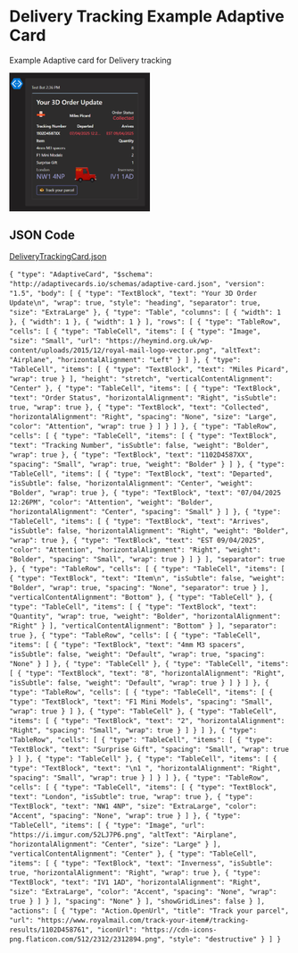 # Delivery Tracking Example Adaptive Card
Example Adaptive card for Delivery tracking


 <img src="DeliveryTrackingExample-image.png" align="center" width="50%"/>
 




## JSON Code
[DeliveryTrackingCard.json](DeliveryTrackingCard.json)

 `{
    "type": "AdaptiveCard",
    "$schema": "http://adaptivecards.io/schemas/adaptive-card.json",
    "version": "1.5",
    "body": [
        {
            "type": "TextBlock",
            "text": "Your 3D Order Update\n",
            "wrap": true,
            "style": "heading",
            "separator": true,
            "size": "ExtraLarge"
        },
        {
            "type": "Table",
            "columns": [
                {
                    "width": 1
                },
                {
                    "width": 1
                },
                {
                    "width": 1
                }
            ],
            "rows": [
                {
                    "type": "TableRow",
                    "cells": [
                        {
                            "type": "TableCell",
                            "items": [
                                {
                                    "type": "Image",
                                    "size": "Small",
                                    "url": "https://heymind.org.uk/wp-content/uploads/2015/12/royal-mail-logo-vector.png",
                                    "altText": "Airplane",
                                    "horizontalAlignment": "Left"
                                }
                            ]
                        },
                        {
                            "type": "TableCell",
                            "items": [
                                {
                                    "type": "TextBlock",
                                    "text": "Miles Picard",
                                    "wrap": true
                                }
                            ],
                            "height": "stretch",
                            "verticalContentAlignment": "Center"
                        },
                        {
                            "type": "TableCell",
                            "items": [
                                {
                                    "type": "TextBlock",
                                    "text": "Order Status",
                                    "horizontalAlignment": "Right",
                                    "isSubtle": true,
                                    "wrap": true
                                },
                                {
                                    "type": "TextBlock",
                                    "text": "Collected",
                                    "horizontalAlignment": "Right",
                                    "spacing": "None",
                                    "size": "Large",
                                    "color": "Attention",
                                    "wrap": true
                                }
                            ]
                        }
                    ]
                },
                {
                    "type": "TableRow",
                    "cells": [
                        {
                            "type": "TableCell",
                            "items": [
                                {
                                    "type": "TextBlock",
                                    "text": "Tracking Number",
                                    "isSubtle": false,
                                    "weight": "Bolder",
                                    "wrap": true
                                },
                                {
                                    "type": "TextBlock",
                                    "text": "1102D4587XX",
                                    "spacing": "Small",
                                    "wrap": true,
                                    "weight": "Bolder"
                                }
                            ]
                        },
                        {
                            "type": "TableCell",
                            "items": [
                                {
                                    "type": "TextBlock",
                                    "text": "Departed",
                                    "isSubtle": false,
                                    "horizontalAlignment": "Center",
                                    "weight": "Bolder",
                                    "wrap": true
                                },
                                {
                                    "type": "TextBlock",
                                    "text": "07/04/2025 12:26PM",
                                    "color": "Attention",
                                    "weight": "Bolder",
                                    "horizontalAlignment": "Center",
                                    "spacing": "Small"
                                }
                            ]
                        },
                        {
                            "type": "TableCell",
                            "items": [
                                {
                                    "type": "TextBlock",
                                    "text": "Arrives",
                                    "isSubtle": false,
                                    "horizontalAlignment": "Right",
                                    "weight": "Bolder",
                                    "wrap": true
                                },
                                {
                                    "type": "TextBlock",
                                    "text": "EST 09/04/2025",
                                    "color": "Attention",
                                    "horizontalAlignment": "Right",
                                    "weight": "Bolder",
                                    "spacing": "Small",
                                    "wrap": true
                                }
                            ]
                        }
                    ],
                    "separator": true
                },
                {
                    "type": "TableRow",
                    "cells": [
                        {
                            "type": "TableCell",
                            "items": [
                                {
                                    "type": "TextBlock",
                                    "text": "Item\n",
                                    "isSubtle": false,
                                    "weight": "Bolder",
                                    "wrap": true,
                                    "spacing": "None",
                                    "separator": true
                                }
                            ],
                            "verticalContentAlignment": "Bottom"
                        },
                        {
                            "type": "TableCell"
                        },
                        {
                            "type": "TableCell",
                            "items": [
                                {
                                    "type": "TextBlock",
                                    "text": "Quantity",
                                    "wrap": true,
                                    "weight": "Bolder",
                                    "horizontalAlignment": "Right"
                                }
                            ],
                            "verticalContentAlignment": "Bottom"
                        }
                    ],
                    "separator": true
                },
                {
                    "type": "TableRow",
                    "cells": [
                        {
                            "type": "TableCell",
                            "items": [
                                {
                                    "type": "TextBlock",
                                    "text": "4mm M3 spacers",
                                    "isSubtle": false,
                                    "weight": "Default",
                                    "wrap": true,
                                    "spacing": "None"
                                }
                            ]
                        },
                        {
                            "type": "TableCell"
                        },
                        {
                            "type": "TableCell",
                            "items": [
                                {
                                    "type": "TextBlock",
                                    "text": "8",
                                    "horizontalAlignment": "Right",
                                    "isSubtle": false,
                                    "weight": "Default",
                                    "wrap": true
                                }
                            ]
                        }
                    ]
                },
                {
                    "type": "TableRow",
                    "cells": [
                        {
                            "type": "TableCell",
                            "items": [
                                {
                                    "type": "TextBlock",
                                    "text": "F1 Mini Models",
                                    "spacing": "Small",
                                    "wrap": true
                                }
                            ]
                        },
                        {
                            "type": "TableCell"
                        },
                        {
                            "type": "TableCell",
                            "items": [
                                {
                                    "type": "TextBlock",
                                    "text": "2",
                                    "horizontalAlignment": "Right",
                                    "spacing": "Small",
                                    "wrap": true
                                }
                            ]
                        }
                    ]
                },
                {
                    "type": "TableRow",
                    "cells": [
                        {
                            "type": "TableCell",
                            "items": [
                                {
                                    "type": "TextBlock",
                                    "text": "Surprise Gift",
                                    "spacing": "Small",
                                    "wrap": true
                                }
                            ]
                        },
                        {
                            "type": "TableCell"
                        },
                        {
                            "type": "TableCell",
                            "items": [
                                {
                                    "type": "TextBlock",
                                    "text": "\n1 ",
                                    "horizontalAlignment": "Right",
                                    "spacing": "Small",
                                    "wrap": true
                                }
                            ]
                        }
                    ]
                },
                {
                    "type": "TableRow",
                    "cells": [
                        {
                            "type": "TableCell",
                            "items": [
                                {
                                    "type": "TextBlock",
                                    "text": "London",
                                    "isSubtle": true,
                                    "wrap": true
                                },
                                {
                                    "type": "TextBlock",
                                    "text": "NW1 4NP",
                                    "size": "ExtraLarge",
                                    "color": "Accent",
                                    "spacing": "None",
                                    "wrap": true
                                }
                            ]
                        },
                        {
                            "type": "TableCell",
                            "items": [
                                {
                                    "type": "Image",
                                    "url": "https://i.imgur.com/52LJ7P6.png",
                                    "altText": "Airplane",
                                    "horizontalAlignment": "Center",
                                    "size": "Large"
                                }
                            ],
                            "verticalContentAlignment": "Center"
                        },
                        {
                            "type": "TableCell",
                            "items": [
                                {
                                    "type": "TextBlock",
                                    "text": "Inverness",
                                    "isSubtle": true,
                                    "horizontalAlignment": "Right",
                                    "wrap": true
                                },
                                {
                                    "type": "TextBlock",
                                    "text": "IV1 1AD",
                                    "horizontalAlignment": "Right",
                                    "size": "ExtraLarge",
                                    "color": "Accent",
                                    "spacing": "None",
                                    "wrap": true
                                }
                            ]
                        }
                    ],
                    "spacing": "None"
                }
            ],
            "showGridLines": false
        }
    ],
    "actions": [
        {
            "type": "Action.OpenUrl",
            "title": "Track your parcel",
            "url": "https://www.royalmail.com/track-your-item#/tracking-results/1102D458761",
            "iconUrl": "https://cdn-icons-png.flaticon.com/512/2312/2312894.png",
            "style": "destructive"
        }
    ]
}`
